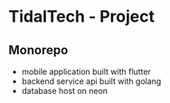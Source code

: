 # TidalTech - Project

## Monorepo

- mobile application built with flutter
- backend service api built with golang
- database host on neon
